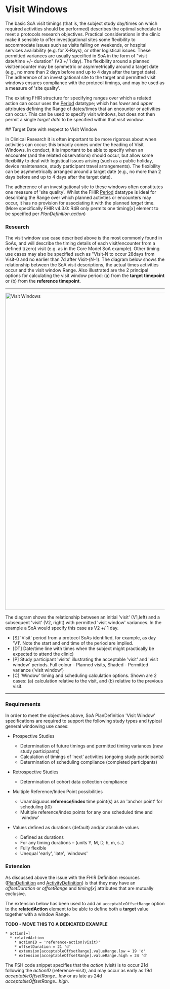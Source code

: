 # Visit Windows

The basic SoA visit timings (that is, the subject study day/times on which required activities should be performed) describes the optimal schedule to meet a protocols research objectives. Practical considerations in the clinic make it sensible to offer investigational sites some flexibility to accommodate issues such as visits falling on weekends, or hospital services availability (e.g. for X-Rays), or other logistical issues. These permitted variances are usually specified in SoA in the form of "visit date/time +/- duration" (V3 +/ 1 day). The flexibility around a planned visit/encounter may be symmetric or asymmetrically around a target date (e.g., no more than 2 days before and up to 4 days after the target date).  The adherence of an investigational site to the target and permitted visit windows ensures compliance with the protocol timings, and may be used as a measure of 'site quality'.

The existing FHIR structure for specifying ranges over which a related action can occur uses the [Period](https://hl7.org/fhir/datatypes.html#Period) datatype; which has _lower_ and _upper_ attributes defining the Range of dates/times that an encounter or activities can occur.  This can be used to specify visit windows, but does not then permit a single *target date* to be specified within that visit window.

## Target Date with respect to Visit Window

In Clinical Research it is often important to be more rigorous about when activities can occur; this broadly comes under the heading of Visit Windows.  In conduct, it is important to be able to specify when an encounter (and the related observations) should occur, but allow some flexibility to deal with logistical issues arising (such as a public holiday, device maintenance, study participant travel arrangements).  The flexibility can be asymmetrically arranged around a target date (e.g., no more than 2 days before and up to 4 days after the target date).  

The adherence of an investigational site to these windows often constitutes one measure of 'site quality'.
Whilst the FHIR [Period](https://hl7.org/fhir/datatypes.html#Period) datatype is ideal for describing the Range over which planned activties or encounters may occur, it has no provision for associating it with the planned *target* time. (More specifically FHIR v4.3.0: R4B only permits one timing[x] element to be specified per *PlanDefinition.action*) 

### Research

The visit window use case described above is the most commonly found in SoAs, and will describe the timing details of each visit/encounter from a defined t(zero) visit (e.g. as in the Core Model SoA example). Other timing use cases may also be specified such as "Visit-N to occur 28days from Visit-0 and no earlier than 7d after Visit-(N-1). The diagram below shows the relationship between the SoA visit descriptions, the actual times activities occur and the visit window Range. Also illustrated are the 2 principal options for calculating the visit window period:  (a) from the **target timepoint** or (b) from the **reference timepoint**.    

***

<img src="visit-window-research.png" alt="Visit Windows" width="1000px" style="float:none; margin: 0px 0px 0px 0px;" />

The diagram shows the relationship between an initial 'visit' (V1,left) and a subsequent 'visit' (V2, right) with permitted 'visit window' variances.  In the example a SoA would specify this case as V2 +/ 1 day.
* [S] 'Visit' period from a protocol SoAs identified, for example, as day 'V1'. Note the start and end time of the period are implied.  
* [DT] Date/time line with times when the subject might practically be expected to attend the clinic) 
* [P] Study participant 'visits' illustrating the acceptable 'visit' and 'visit window' periods. Full colour - Planned visits, Shaded - Permitted variance ('visit window') 
* [C] 'Window' timing and scheduling calculation options. Shown are 2 cases: (a) calculation relative to the visit, and (b) relative to the previous visit.  

***

### Requirements

In order to meet the objectives above, SoA PlanDefinition 'Visit Window' specifications are required to support the following study types and typical general windowing use cases​:

* Prospective Studies​
  * Determination of future timings and permitted timing variances (new study participants)​
  * Calculation of timings of ‘next’ activities (ongoing study participants)​
  * Determination of scheduling compliance (completed participants)​

* Retrospective​ Studies
  * Determination of cohort data collection compliance​
    
* Multiple Reference/Index Point possibilities​
  * Unambiguous **reference/index** time point(s) as an 'anchor point' for scheduling (t0)​
  * Multiple reference/index points for any one scheduled time and 'window'​
  
* Values defined as durations (default) and/or absolute values
  * Defined as durations ​
  * For any timing durations – (units Y, M, D, h, m, s..)​
  * Fully flexible ​
  * Unequal 'early', 'late', 'windows'

### Extension

As discussed above the issue with the FHIR Definition resources ([PlanDefinition](https://hl7.org/fhir/plandefinition.html) and [ActivityDefinition](https://hl7.org/fhir/activitydefinition.html)) is that they may have an _offsetDuration_ or _offsetRange_ and _timing[x]_ attributes that are mutually exclusive.  

The extension below has been used to add an `acceptableOffsetRange` option to the __relatedAction__ element to be able to define both a **target** value together with a window Range.

**TODO - MOVE THIS TO A DEDICATED EXAMPLE**
```
* action[=]
  * relatedAction
    * actionID = 'reference-action(visit)'
    * offsetDuration = 21 'd'
    * extension[acceptableOffsetRange].valueRange.low = 19 'd'
    * extension[acceptableOffsetRange].valueRange.high = 24 'd'
```


The FSH code snippet specifies that the *action* (visit) is to occur 21d following the *actionID* (reference-visit), and may occur as early as 19d *acceptableOffsetRange...low* or as late as 24d *acceptableOffsetRange...high*.  